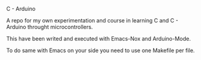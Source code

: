 C - Arduino

A repo for my own experimentation and course in learning C and C - Arduino throught microcontrollers.

This have been writed and executed with Emacs-Nox and Arduino-Mode.

To do same with Emacs on your side you need to use one Makefile per file.